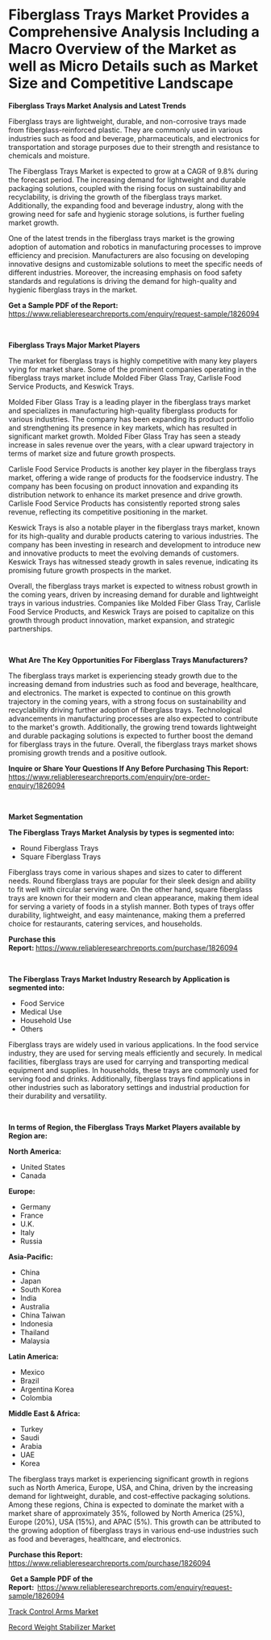<p><h1>Fiberglass Trays Market Provides a Comprehensive Analysis Including a Macro Overview of the Market as well as Micro Details such as Market Size and Competitive Landscape</h1></p><p><strong>Fiberglass Trays Market Analysis and Latest Trends</strong></p>
<p><p>Fiberglass trays are lightweight, durable, and non-corrosive trays made from fiberglass-reinforced plastic. They are commonly used in various industries such as food and beverage, pharmaceuticals, and electronics for transportation and storage purposes due to their strength and resistance to chemicals and moisture.</p><p>The Fiberglass Trays Market is expected to grow at a CAGR of 9.8% during the forecast period. The increasing demand for lightweight and durable packaging solutions, coupled with the rising focus on sustainability and recyclability, is driving the growth of the fiberglass trays market. Additionally, the expanding food and beverage industry, along with the growing need for safe and hygienic storage solutions, is further fueling market growth.</p><p>One of the latest trends in the fiberglass trays market is the growing adoption of automation and robotics in manufacturing processes to improve efficiency and precision. Manufacturers are also focusing on developing innovative designs and customizable solutions to meet the specific needs of different industries. Moreover, the increasing emphasis on food safety standards and regulations is driving the demand for high-quality and hygienic fiberglass trays in the market.</p></p>
<p><strong>Get a Sample PDF of the Report:&nbsp;</strong> <a href="https://www.reliableresearchreports.com/enquiry/request-sample/1826094">https://www.reliableresearchreports.com/enquiry/request-sample/1826094</a></p>
<p>&nbsp;</p>
<p><strong>Fiberglass Trays Major Market Players</strong></p>
<p><p>The market for fiberglass trays is highly competitive with many key players vying for market share. Some of the prominent companies operating in the fiberglass trays market include Molded Fiber Glass Tray, Carlisle Food Service Products, and Keswick Trays.</p><p>Molded Fiber Glass Tray is a leading player in the fiberglass trays market and specializes in manufacturing high-quality fiberglass products for various industries. The company has been expanding its product portfolio and strengthening its presence in key markets, which has resulted in significant market growth. Molded Fiber Glass Tray has seen a steady increase in sales revenue over the years, with a clear upward trajectory in terms of market size and future growth prospects.</p><p>Carlisle Food Service Products is another key player in the fiberglass trays market, offering a wide range of products for the foodservice industry. The company has been focusing on product innovation and expanding its distribution network to enhance its market presence and drive growth. Carlisle Food Service Products has consistently reported strong sales revenue, reflecting its competitive positioning in the market.</p><p>Keswick Trays is also a notable player in the fiberglass trays market, known for its high-quality and durable products catering to various industries. The company has been investing in research and development to introduce new and innovative products to meet the evolving demands of customers. Keswick Trays has witnessed steady growth in sales revenue, indicating its promising future growth prospects in the market.</p><p>Overall, the fiberglass trays market is expected to witness robust growth in the coming years, driven by increasing demand for durable and lightweight trays in various industries. Companies like Molded Fiber Glass Tray, Carlisle Food Service Products, and Keswick Trays are poised to capitalize on this growth through product innovation, market expansion, and strategic partnerships.</p></p>
<p>&nbsp;</p>
<p><strong>What Are The Key Opportunities For Fiberglass Trays Manufacturers?</strong></p>
<p><p>The fiberglass trays market is experiencing steady growth due to the increasing demand from industries such as food and beverage, healthcare, and electronics. The market is expected to continue on this growth trajectory in the coming years, with a strong focus on sustainability and recyclability driving further adoption of fiberglass trays. Technological advancements in manufacturing processes are also expected to contribute to the market's growth. Additionally, the growing trend towards lightweight and durable packaging solutions is expected to further boost the demand for fiberglass trays in the future. Overall, the fiberglass trays market shows promising growth trends and a positive outlook.</p></p>
<p><strong>Inquire or Share Your Questions If Any Before Purchasing This Report:</strong> <a href="https://www.reliableresearchreports.com/enquiry/pre-order-enquiry/1826094">https://www.reliableresearchreports.com/enquiry/pre-order-enquiry/1826094</a></p>
<p>&nbsp;</p>
<p><strong>Market Segmentation</strong></p>
<p><strong>The Fiberglass Trays Market Analysis by types is segmented into:</strong></p>
<p><ul><li>Round Fiberglass Trays</li><li>Square Fiberglass Trays</li></ul></p>
<p><p>Fiberglass trays come in various shapes and sizes to cater to different needs. Round fiberglass trays are popular for their sleek design and ability to fit well with circular serving ware. On the other hand, square fiberglass trays are known for their modern and clean appearance, making them ideal for serving a variety of foods in a stylish manner. Both types of trays offer durability, lightweight, and easy maintenance, making them a preferred choice for restaurants, catering services, and households.</p></p>
<p><strong>Purchase this Report:&nbsp;</strong><a href="https://www.reliableresearchreports.com/purchase/1826094">https://www.reliableresearchreports.com/purchase/1826094</a></p>
<p>&nbsp;</p>
<p><strong>The Fiberglass Trays Market Industry Research by Application is segmented into:</strong></p>
<p><ul><li>Food Service</li><li>Medical Use</li><li>Household Use</li><li>Others</li></ul></p>
<p><p>Fiberglass trays are widely used in various applications. In the food service industry, they are used for serving meals efficiently and securely. In medical facilities, fiberglass trays are used for carrying and transporting medical equipment and supplies. In households, these trays are commonly used for serving food and drinks. Additionally, fiberglass trays find applications in other industries such as laboratory settings and industrial production for their durability and versatility.</p></p>
<p>&nbsp;</p>
<p><strong>In terms of Region, the Fiberglass Trays Market Players available by Region are:</strong></p>
<p>
    <p> <strong> North America: </strong>
        <ul>
            <li>United States</li>
            <li>Canada</li>
        </ul>
        </p> 
    <p> <strong> Europe: </strong>
        <ul>
            <li>Germany</li>
            <li>France</li>
            <li>U.K.</li>
            <li>Italy</li>
            <li>Russia</li>
        </ul>
        </p> 
    <p> <strong> Asia-Pacific: </strong>
        <ul>
            <li>China</li>
            <li>Japan</li>
            <li>South Korea</li>
            <li>India</li>
            <li>Australia</li>
            <li>China Taiwan</li>
            <li>Indonesia</li>
            <li>Thailand</li>
            <li>Malaysia</li>
        </ul>
        </p> 
    <p> <strong> Latin America: </strong>
        <ul>
            <li>Mexico</li>
            <li>Brazil</li>
            <li>Argentina Korea</li>
            <li>Colombia</li>
        </ul>
        </p> 
    <p> <strong> Middle East & Africa: </strong>
        <ul>
            <li>Turkey</li>
            <li>Saudi</li>
            <li>Arabia</li>
            <li>UAE</li>
            <li>Korea</li>
        </ul>
    </p>
    </p>
<p><p>The fiberglass trays market is experiencing significant growth in regions such as North America, Europe, USA, and China, driven by the increasing demand for lightweight, durable, and cost-effective packaging solutions. Among these regions, China is expected to dominate the market with a market share of approximately 35%, followed by North America (25%), Europe (20%), USA (15%), and APAC (5%). This growth can be attributed to the growing adoption of fiberglass trays in various end-use industries such as food and beverages, healthcare, and electronics.</p></p>
<p><strong>Purchase this Report: </strong><a href="https://www.reliableresearchreports.com/purchase/1826094">https://www.reliableresearchreports.com/purchase/1826094</a></p>
<p>&nbsp;<strong>Get a Sample PDF of the Report:&nbsp;&nbsp;</strong><a href="https://www.reliableresearchreports.com/enquiry/request-sample/1826094">https://www.reliableresearchreports.com/enquiry/request-sample/1826094</a></p>
<p><strong></strong></p>
<p><p><a href="https://changeable-paste-463.notion.site/Track-Control-Arms-Market-Analysis-and-Market-Size-Global-Industry-Overview-Market-Segmentation-an-77feeffb14dd4cafa016d4a12d1bb2e2">Track Control Arms Market</a></p><p><a href="https://github.com/Sinjinluong3e0awx2m195k76/Market-Research-Report-List-1/blob/main/record-weight-stabilizer-market.md">Record Weight Stabilizer Market</a></p></p>